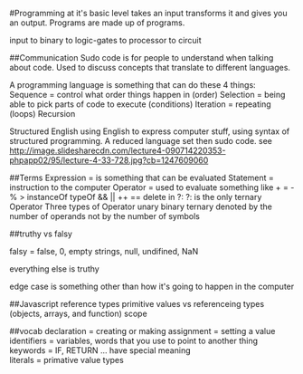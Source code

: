 #Programming
at it's basic level takes an input transforms it and gives you an output. Programs are made up of programs.

input to binary to logic-gates to processor to circuit   

##Communication
Sudo code is for people to understand when talking about code. Used to discuss concepts that
translate to different languages.

A programming language is something that can do these 4 things:
Sequence = control what order things happen in (order)
Selection = being able to pick parts of code to execute (conditions)
Iteration = repeating (loops)
Recursion

Structured English
using English to express computer stuff, using syntax of structured programming. A reduced language set then sudo code.
see
http://image.slidesharecdn.com/lecture4-090714220353-phpapp02/95/lecture-4-33-728.jpg?cb=1247609060

##Terms
Expression = is something that can be evaluated
Statement = instruction to the computer
Operator = used to evaluate something like + = - % > instanceOf typeOf && || ++
== delete in ?:
?: is the only ternary Operator
Three types of Operator
unary
binary
ternary
denoted by the number of operands not by the number of symbols

##truthy vs falsy

falsy = false, 0, empty strings, null, undifined, NaN

everything else is truthy

edge case is something other than how it's going to happen in the computer

##Javascript
reference types
primitive values vs referenceing types (objects, arrays, and function)
scope  

##vocab
declaration = creating or making
assignment = setting a value
identifiers = variables, words that you use to point to another thing
keywords = IF, RETURN ... have special meaning  
literals = primative value types
